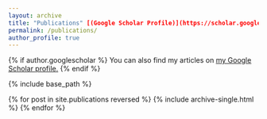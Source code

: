 ```yaml
---
layout: archive
title: "Publications" [(Google Scholar Profile)](https://scholar.google.com/citations?user=K8BB3D8AAAAJ&hl=en&oi=ao)"
permalink: /publications/
author_profile: true
---
```


{% if author.googlescholar %}
  You can also find my articles on <u><a href="{{author.googlescholar}}">my Google Scholar profile</a>.</u>
{% endif %}

{% include base_path %}

{% for post in site.publications reversed %}
  {% include archive-single.html %}
{% endfor %}
